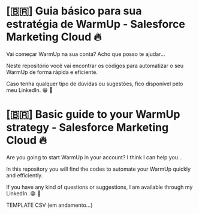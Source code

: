 # [🇧🇷] Guia básico para sua estratégia de WarmUp - Salesforce Marketing Cloud 🔥

Vai começar WarmUp na sua conta? Acho que posso te ajudar... 

Neste repositório você vai encontrar os códigos para automatizar o seu WarmUp de forma rápida e eficiente. 

Caso tenha qualquer tipo de dúvidas ou sugestões, fico disponível pelo meu LinkedIn. 😁 🤙



# [🇧🇷] Basic guide to your WarmUp strategy - Salesforce Marketing Cloud  🔥

Are you going to start WarmUp in your account? I think I can help you... 

In this repository you will find the codes to automate your WarmUp quickly and efficiently. 

If you have any kind of questions or suggestions, I am available through my LinkedIn. 😁 🤙


TEMPLATE CSV (em andamento...) 
